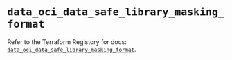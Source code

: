 # `data_oci_data_safe_library_masking_format`

Refer to the Terraform Registory for docs: [`data_oci_data_safe_library_masking_format`](https://registry.terraform.io/providers/oracle/oci/6.18.0/docs/data-sources/data_safe_library_masking_format).
